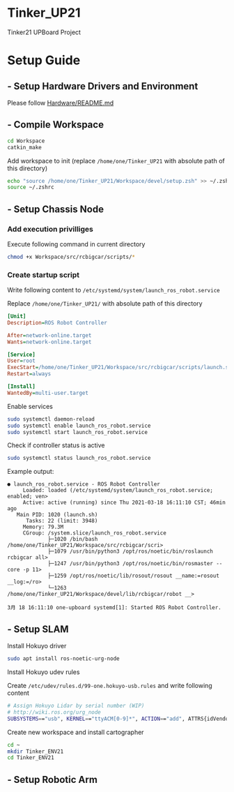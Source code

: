 # Tinker_UP21
Tinker21 UPBoard Project

# Setup Guide

## - Setup Hardware Drivers and Environment

Please follow [Hardware/README.md](Hardware/README.md)

## - Compile Workspace

```bash
cd Workspace
catkin_make
```

Add workspace to init (replace ```/home/one/Tinker_UP21``` with absolute path of this directory)
```bash
echo "source /home/one/Tinker_UP21/Workspace/devel/setup.zsh" >> ~/.zshrc
source ~/.zshrc
```

## - Setup Chassis Node

### Add execution privilliges

Execute following command in current directory
```bash
chmod +x Workspace/src/rcbigcar/scripts/*
```

### Create startup script

Write following content to ```/etc/systemd/system/launch_ros_robot.service```

Replace ```/home/one/Tinker_UP21/``` with absolute path of this directory
```ini
[Unit]
Description=ROS Robot Controller

After=network-online.target
Wants=network-online.target

[Service]
User=root
ExecStart=/home/one/Tinker_UP21/Workspace/src/rcbigcar/scripts/launch.sh
Restart=always

[Install]
WantedBy=multi-user.target
```

Enable services
```bash
sudo systemctl daemon-reload
sudo systemctl enable launch_ros_robot.service
sudo systemctl start launch_ros_robot.service
```

Check if controller status is active
```bash
sudo systemctl status launch_ros_robot.service
```

Example output:
```
● launch_ros_robot.service - ROS Robot Controller
     Loaded: loaded (/etc/systemd/system/launch_ros_robot.service; enabled; ven>
     Active: active (running) since Thu 2021-03-18 16:11:10 CST; 46min ago
   Main PID: 1020 (launch.sh)
      Tasks: 22 (limit: 3948)
     Memory: 79.3M
     CGroup: /system.slice/launch_ros_robot.service
             ├─1020 /bin/bash /home/one/Tinker_UP21/Workspace/src/rcbigcar/scri>
             ├─1079 /usr/bin/python3 /opt/ros/noetic/bin/roslaunch rcbigcar all>
             ├─1247 /usr/bin/python3 /opt/ros/noetic/bin/rosmaster --core -p 11>
             ├─1259 /opt/ros/noetic/lib/rosout/rosout __name:=rosout __log:=/ro>
             └─1263 /home/one/Tinker_UP21/Workspace/devel/lib/rcbigcar/robot __>

3月 18 16:11:10 one-upboard systemd[1]: Started ROS Robot Controller.
```
## - Setup SLAM

Install Hokuyo driver
```bash
sudo apt install ros-noetic-urg-node
```

Install Hokuyo udev rules

Create ```/etc/udev/rules.d/99-one.hokuyo-usb.rules``` and write following content

```bash
# Assign Hokuyo Lidar by serial number (WIP)
# http://wiki.ros.org/urg_node
SUBSYSTEMS=="usb", KERNEL=="ttyACM[0-9]*", ACTION=="add", ATTRS{idVendor}=="15d1", ATTRS{idProduct}=="0000", SYMLINK+="hokuyo"
```

Create new workspace and install cartographer
```bash
cd ~
mkdir Tinker_ENV21
cd Tinker_ENV21


```

## - Setup Robotic Arm
